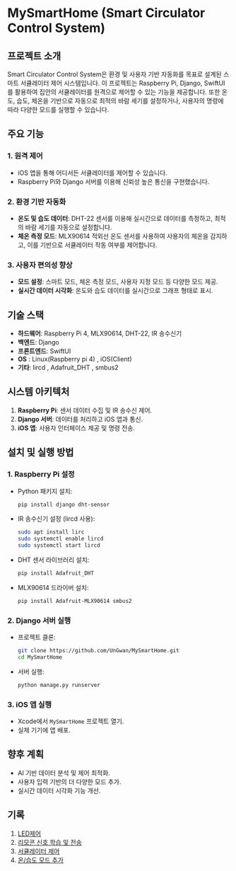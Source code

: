 # MySmartHome (Smart Circulator Control System)

## 프로젝트 소개

Smart Circulator Control System은 환경 및 사용자 기반 자동화를 목표로 설계된 스마트 서큘레이터 제어 시스템입니다. 이 프로젝트는 Raspberry Pi, Django, SwiftUI를 활용하여 집안의 서큘레이터를 원격으로 제어할 수 있는 기능을 제공합니다. 또한 온도, 습도, 체온을 기반으로 자동으로 최적의 바람 세기를 설정하거나, 사용자의 명령에 따라 다양한 모드를 실행할 수 있습니다.

## 주요 기능

### 1. 원격 제어

- iOS 앱을 통해 어디서든 서큘레이터를 제어할 수 있습니다.
- Raspberry Pi와 Django 서버를 이용해 신뢰성 높은 통신을 구현했습니다.

### 2. 환경 기반 자동화

- **온도 및 습도 데이터**: DHT-22 센서를 이용해 실시간으로 데이터를 측정하고, 최적의 바람 세기를 자동으로 설정합니다.
- **체온 측정 모드**: MLX90614 적외선 온도 센서를 사용하여 사용자의 체온을 감지하고, 이를 기반으로 서큘레이터 작동 여부를 제어합니다.

### 3. 사용자 편의성 향상

- **모드 설정**: 스마트 모드, 체온 측정 모드, 사용자 지정 모드 등 다양한 모드 제공.
- **실시간 데이터 시각화**: 온도와 습도 데이터를 실시간으로 그래프 형태로 표시.

## 기술 스택

- **하드웨어**: Raspberry Pi 4, MLX90614, DHT-22, IR 송수신기
- **백엔드**: Django
- **프론트엔드**: SwiftUI
- **OS** : Linux(Raspberry pi 4) , iOS(Client)
- **기타**: lircd , Adafruit_DHT , smbus2

## 시스템 아키텍처

1. **Raspberry Pi**: 센서 데이터 수집 및 IR 송수신 제어.
2. **Django 서버**: 데이터를 처리하고 iOS 앱과 통신.
3. **iOS 앱**: 사용자 인터페이스 제공 및 명령 전송.

## 설치 및 실행 방법

### 1. Raspberry Pi 설정

- Python 패키지 설치:
  ```bash
  pip install django dht-sensor
  ```
- IR 송수신기 설정 (lircd 사용):
  ```bash
  sudo apt install lirc
  sudo systemctl enable lircd
  sudo systemctl start lircd
  ```
- DHT 센서 라이브러리 설치:
  ```bash
  pip install Adafruit_DHT
  ```
- MLX90614 드라이버 설치:
  ```bash
  pip install Adafruit-MLX90614 smbus2
  ```

### 2. Django 서버 실행

- 프로젝트 클론:
  ```bash
  git clone https://github.com/UnGwan/MySmartHome.git
  cd MySmartHome
  ```
- 서버 실행:
  ```bash
  python manage.py runserver
  ```

### 3. iOS 앱 실행

- Xcode에서 `MySmartHome` 프로젝트 열기.
- 실제 기기에 앱 배포.

## 향후 계획

- AI 기반 데이터 분석 및 제어 최적화.
- 사용자 입력 기반의 더 다양한 모드 추가.
- 실시간 데이터 시각화 기능 개선.


## 기록

1. [LED제어](https://velog.io/@jkj5666/SmartHome%EB%A7%8C%EB%93%A4%EA%B8%B0-1.-LED-%EC%A0%9C%EC%96%B4%ED%95%98%EA%B8%B0)<br>
2. [리모콘 신호 학습 및 전송](https://velog.io/@jkj5666/SmartHome%EB%A7%8C%EB%93%A4%EA%B8%B0-2.-%EB%A6%AC%EB%AA%A8%EC%BD%98-%EC%8B%A0%ED%98%B8-%EB%B3%B5%EC%A0%9C-%EB%B0%8F-%EC%A0%84%EC%86%A1-LIRC)
3. [서큘레이터 제어 ](https://velog.io/@jkj5666/SmartHome%EB%A7%8C%EB%93%A4%EA%B8%B0-%EC%84%9C%ED%81%98%EB%A0%88%EC%9D%B4%ED%84%B0-%EC%8A%A4%EB%A7%88%ED%8A%B8%ED%8F%B0%EC%9C%BC%EB%A1%9C-%EC%A0%9C%EC%96%B4%ED%95%98%EA%B8%B0)
4. [온/습도 모드 추가](https://velog.io/@jkj5666/SmartHome%EB%A7%8C%EB%93%A4%EA%B8%B0-%EC%9E%90%EC%B7%A8%EB%B0%A9-%EC%98%A8%EC%8A%B5%EB%8F%84%EC%97%90-%EB%94%B0%EB%9D%BC-%EC%84%9C%ED%81%98%EB%A0%88%EC%9D%B4%ED%84%B0-%EB%B0%94%EB%A0%98%EC%84%B8%EA%B8%B0-%EC%9E%90%EB%8F%99-%EC%A1%B0%EC%A0%95)
